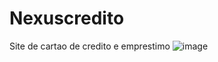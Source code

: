 # Nexuscredito
Site de cartao  de credito e emprestimo
![image](https://user-images.githubusercontent.com/94292993/158497603-3aca9364-835d-4d51-9227-4a1e31f60510.png)


